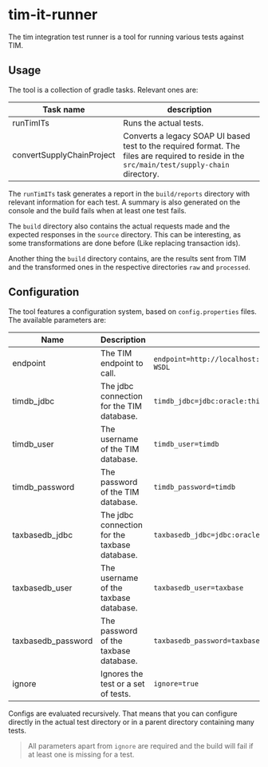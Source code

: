# tim-it-runner

The tim integration test runner is a tool for running various tests against TIM.

## Usage

The tool is a collection of gradle tasks. Relevant ones are:

Task name                 | description
------------------------- | --------------------------------------------------------------------------------------------------------------------------------------------
runTimITs                 | Runs the actual tests.
convertSupplyChainProject | Converts a legacy SOAP UI based test to the required format. The files are required to reside in the `src/main/test/supply-chain` directory.

The `runTimITs` task generates a report in the `build/reports` directory with relevant information for each test. A summary is also generated on the console and the build fails when at least one test fails.

The `build` directory also contains the actual requests made and the expected responses in the `source` directory. This can be interesting, as some transformations are done before (Like replacing transaction ids).

Another thing the `build` directory contains, are the results sent from TIM and the transformed ones in the respective directories `raw` and `processed`.

## Configuration

The tool features a configuration system, based on `config.properties` files. The available parameters are:

Name               | Description                                   | Example
------------------ | --------------------------------------------- | ------------------------------------------------------------------
endpoint           | The TIM endpoint to call.                     | `endpoint=http://localhost:7001/tim/ControlTaxWSSoapHttpPort?WSDL`
timdb_jdbc         | The jdbc connection for the TIM database.     | `timdb_jdbc=jdbc:oracle:thin:@localhost:1521:xe`
timdb_user         | The username of the TIM database.             | `timdb_user=timdb`
timdb_password     | The password of the TIM database.             | `timdb_password=timdb`
taxbasedb_jdbc     | The jdbc connection for the taxbase database. | `taxbasedb_jdbc=jdbc:oracle:thin:@localhost:1521:xe`
taxbasedb_user     | The username of the taxbase database.         | `taxbasedb_user=taxbase`
taxbasedb_password | The password of the taxbase database.         | `taxbasedb_password=taxbase`
ignore             | Ignores the test or a set of tests.           | `ignore=true`

Configs are evaluated recursively. That means that you can configure directly in the actual test directory or in a parent directory containing many tests.

> All parameters apart from `ignore` are required and the build will fail if at least one is missing for a test.
